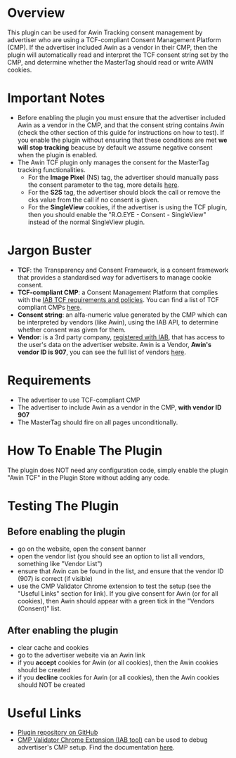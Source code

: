 
# Overview

This plugin can be used for Awin Tracking consent management by
advertiser who are using a TCF-compliant Consent Management Platform
(CMP). If the advertiser included Awin as a vendor in their CMP, then
the plugin will automatically read and interpret the TCF consent string
set by the CMP, and determine whether the MasterTag should read or write
AWIN cookies.

# Important Notes

- Before enabling the plugin you must ensure that the advertiser
  included Awin as a vendor in the CMP, and that the consent string
  contains Awin (check the other section of this guide for instructions
  on how to test). If you enable the plugin without ensuring that these
  conditions are met **we will stop tracking** beacuse by default we
  assume negative consent when the plugin is enabled.
- The Awin TCF plugin only manages the consent for the MasterTag
  tracking functionalities.
  - For the **Image Pixel** (NS) tag, the advertiser should manually
    pass the consent parameter to the tag, more details
    [here](https://awin.atlassian.net/wiki/spaces/SOL/pages/246746633/Consent#Consent-AwinTCFconnectorpluginandsignalsfortt=ns(recommendedifCMPisabletocollectTCF)).
  - For the **S2S** tag, the advertiser should block the call or remove
    the cks value from the call if no consent is given.
  - For the **SingleView** cookies, if the advertiser is using the TCF
    plugin, then you should enable the "R.O.EYE - Consent - SingleView"
    instead of the normal SingleView plugin.

# Jargon Buster

- **TCF**: the Transparency and Consent Framework, is a consent
  framework that provides a standardised way for advertisers to manage
  cookie consent.
- **TCF-compliant CMP**: a Consent Management Platform that complies
  with the [IAB TCF requirements and
  policies](https://iabeurope.eu/tcf-for-cmps/). You can find a list of
  TCF compliant CMPs [here](https://iabeurope.eu/cmp-list).
- **Consent string**: an alfa-numeric value generated by the CMP which
  can be interpreted by vendors (like Awin), using the IAB API, to
  determine whether consent was given for them.
- **Vendor**: is a 3rd party company, [registered with
  IAB](https://iabeurope.eu/tcf-for-vendors/), that has access to the
  user's data on the advertiser website. Awin is a Vendor, **Awin's
  vendor ID is 907**, you can see the full list of vendors
  [here](https://iabeurope.eu/vendor-list-tcf/).

# Requirements

- The advertiser to use TCF-compliant CMP
- The advertiser to include Awin as a vendor in the CMP, **with vendor
  ID 907**
- The MasterTag should fire on all pages unconditionally.

# How To Enable The Plugin

The plugin does NOT need any configuration code, simply enable the
plugin "Awin TCF" in the Plugin Store without adding any code.

# Testing The Plugin

## Before enabling the plugin

- go on the website, open the consent banner
- open the vendor list (you should see an option to list all vendors,
  something like "Vendor List")
- ensure that Awin can be found in the list, and ensure that the vendor
  ID (907) is correct (if visible)
- use the CMP Validator Chrome extension to test the setup (see the
  "Useful Links" section for link). If you give consent for Awin (or for
  all cookies), then Awin should appear with a green tick in the
  "Vendors (Consent)" list.

## After enabling the plugin

- clear cache and cookies
- go to the advertiser website via an Awin link
- if you **accept** cookies for Awin (or all cookies), then the Awin
  cookies should be created
- if you **decline** cookies for Awin (or all cookies), then the Awin
  cookies should NOT be created

# Useful Links

- [Plugin repository on
  GitHub](https://github.com/awin/tracking-advertiser-mastertag/tree/master/src/plugins/awin/tcf)
- [CMP Validator Chrome Extension (IAB
  tool)](https://chromewebstore.google.com/detail/cmp-validator/ffhhjklgcfabkpholngojpkijlafjooc?hl=en)
  can be used to debug advertiser's CMP setup. Find the documentation
  [here](https://iabeurope.eu/wp-content/uploads/2023/05/TCF-v2.2-CMP-Validator-User-Guide_15052023.pdf).